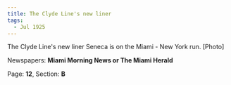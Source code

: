 ```yaml
---  
title: The Clyde Line's new liner  
tags:  
  - Jul 1925  
---  
```

  
The Clyde Line's new liner Seneca is on the Miami - New York run. [Photo]  
  
Newspapers: **Miami Morning News or The Miami Herald**  
  
Page: **12**, Section: **B** 
